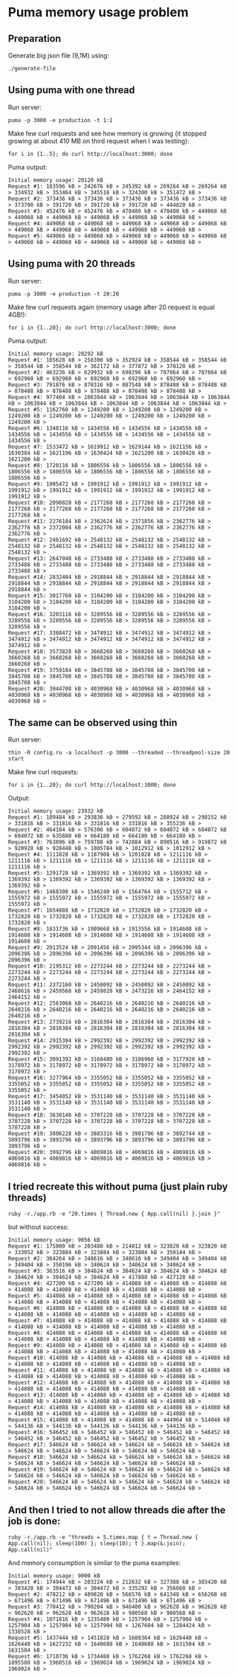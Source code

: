 # Puma memory usage problem

## Preparation

Generate big json file (9,1M) using:

    ./generate-file

## Using puma with one thread

Run server:

    puma -p 3000 -e production -t 1:1

Make few curl requests and see how memory is growing (it stopped growing at about 410 MB on third request when I was testing):

    for i in {1..5}; do curl http://localhost:3000; done

Puma output:

    Initial memory usage: 20120 kB
    Request #1: 183596 kB > 242676 kB > 245392 kB > 269264 kB > 269264 kB > 334932 kB > 353464 kB > 345516 kB > 324300 kB > 351472 kB >
    Request #2: 373436 kB > 373436 kB > 373436 kB > 373436 kB > 373436 kB > 373700 kB > 391720 kB > 391720 kB > 391720 kB > 444820 kB >
    Request #3: 452476 kB > 452476 kB > 470480 kB > 470480 kB > 449068 kB > 449068 kB > 449068 kB > 449068 kB > 449068 kB > 449068 kB >
    Request #4: 449068 kB > 449068 kB > 449068 kB > 449068 kB > 449068 kB > 449068 kB > 449068 kB > 449068 kB > 449068 kB > 449068 kB >
    Request #5: 449068 kB > 449068 kB > 449068 kB > 449068 kB > 449068 kB > 449068 kB > 449068 kB > 449068 kB > 449068 kB > 449068 kB >

## Using puma with 20 threads

Run server:

    puma -p 3000 -e production -t 20:20

Make few curl requests again (memory usage after 20 request is equal 4GB!):

    for i in {1..20}; do curl http://localhost:3000; done

Puma output:

    Initial memory usage: 20292 kB
    Request #1: 185628 kB > 258300 kB > 352924 kB > 358544 kB > 358544 kB > 358544 kB > 358544 kB > 362172 kB > 377872 kB > 378128 kB >
    Request #2: 463236 kB > 629932 kB > 698296 kB > 707064 kB > 707064 kB > 692960 kB > 692960 kB > 692960 kB > 692960 kB > 692960 kB >
    Request #3: 791876 kB > 878316 kB > 887548 kB > 878488 kB > 878488 kB > 878488 kB > 878488 kB > 878488 kB > 878488 kB > 878488 kB >
    Request #4: 977404 kB > 1063844 kB > 1063844 kB > 1063844 kB > 1063844 kB > 1063844 kB > 1063844 kB > 1063844 kB > 1063844 kB > 1063844 kB >
    Request #5: 1162760 kB > 1249200 kB > 1249200 kB > 1249200 kB > 1249200 kB > 1249200 kB > 1249200 kB > 1249200 kB > 1249200 kB > 1249200 kB >
    Request #6: 1348116 kB > 1434556 kB > 1434556 kB > 1434556 kB > 1434556 kB > 1434556 kB > 1434556 kB > 1434556 kB > 1434556 kB > 1434556 kB >
    Request #7: 1533472 kB > 1619912 kB > 1629144 kB > 1621156 kB > 1630384 kB > 1621196 kB > 1630424 kB > 1621200 kB > 1630428 kB > 1621200 kB >
    Request #8: 1720116 kB > 1806556 kB > 1806556 kB > 1806556 kB > 1806556 kB > 1806556 kB > 1806556 kB > 1806556 kB > 1806556 kB > 1806556 kB >
    Request #9: 1905472 kB > 1991912 kB > 1991912 kB > 1991912 kB > 1991912 kB > 1991912 kB > 1991912 kB > 1991912 kB > 1991912 kB > 1991912 kB >
    Request #10: 2090828 kB > 2177268 kB > 2177268 kB > 2177268 kB > 2177268 kB > 2177268 kB > 2177268 kB > 2177268 kB > 2177268 kB > 2177268 kB >
    Request #11: 2276184 kB > 2362624 kB > 2371856 kB > 2362776 kB > 2362776 kB > 2372004 kB > 2362776 kB > 2362776 kB > 2362776 kB > 2362776 kB >
    Request #12: 2461692 kB > 2548132 kB > 2548132 kB > 2548132 kB > 2548132 kB > 2548132 kB > 2548132 kB > 2548132 kB > 2548132 kB > 2548132 kB >
    Request #13: 2647048 kB > 2733488 kB > 2733488 kB > 2733488 kB > 2733488 kB > 2733488 kB > 2733488 kB > 2733488 kB > 2733488 kB > 2733488 kB >
    Request #14: 2832404 kB > 2918844 kB > 2918844 kB > 2918844 kB > 2918844 kB > 2918844 kB > 2918844 kB > 2918844 kB > 2918844 kB > 2918844 kB >
    Request #15: 3017760 kB > 3104200 kB > 3104200 kB > 3104200 kB > 3104200 kB > 3104200 kB > 3104200 kB > 3104200 kB > 3104200 kB > 3104200 kB >
    Request #16: 3203116 kB > 3289556 kB > 3289556 kB > 3289556 kB > 3289556 kB > 3289556 kB > 3289556 kB > 3289556 kB > 3289556 kB > 3289556 kB >
    Request #17: 3388472 kB > 3474912 kB > 3474912 kB > 3474912 kB > 3474912 kB > 3474912 kB > 3474912 kB > 3474912 kB > 3474912 kB > 3474912 kB >
    Request #18: 3573828 kB > 3660268 kB > 3660268 kB > 3660268 kB > 3660268 kB > 3660268 kB > 3660268 kB > 3660268 kB > 3660268 kB > 3660268 kB >
    Request #19: 3759184 kB > 3845708 kB > 3845708 kB > 3845708 kB > 3845708 kB > 3845708 kB > 3845708 kB > 3845708 kB > 3845708 kB > 3845708 kB >
    Request #20: 3944708 kB > 4030968 kB > 4030968 kB > 4030968 kB > 4030968 kB > 4030968 kB > 4030968 kB > 4030968 kB > 4030968 kB > 4030968 kB >

## The same can be observed using thin

Run server:

    thin -R config.ru -a localhost -p 3000 --threaded --threadpool-size 20 start

Make few curl requests:

    for i in {1..20}; do curl http://localhost:3000; done

Output:

    Initial memory usage: 23932 kB
    Request #1: 189484 kB > 293836 kB > 279592 kB > 288924 kB > 298152 kB > 331816 kB > 331816 kB > 331816 kB > 331816 kB > 355236 kB >
    Request #2: 464184 kB > 576300 kB > 604072 kB > 604072 kB > 604072 kB > 604072 kB > 635880 kB > 664180 kB > 664180 kB > 664180 kB >
    Request #3: 763096 kB > 759788 kB > 742884 kB > 890516 kB > 919872 kB > 920928 kB > 928448 kB > 1005784 kB > 1012912 kB > 1012912 kB >
    Request #4: 1111828 kB > 1187908 kB > 1201828 kB > 1211116 kB > 1211116 kB > 1211116 kB > 1211116 kB > 1211116 kB > 1211116 kB > 1211116 kB >
    Request #5: 1291728 kB > 1369392 kB > 1369392 kB > 1369392 kB > 1369392 kB > 1369392 kB > 1369392 kB > 1369392 kB > 1369392 kB > 1369392 kB >
    Request #6: 1468308 kB > 1546240 kB > 1564764 kB > 1555712 kB > 1555972 kB > 1555972 kB > 1555972 kB > 1555972 kB > 1555972 kB > 1555972 kB >
    Request #7: 1654888 kB > 1732820 kB > 1732820 kB > 1732820 kB > 1732820 kB > 1732820 kB > 1732820 kB > 1732820 kB > 1732820 kB > 1732820 kB >
    Request #8: 1831736 kB > 1909668 kB > 1913556 kB > 1914608 kB > 1914608 kB > 1914608 kB > 1914608 kB > 1914608 kB > 1914608 kB > 1914608 kB >
    Request #9: 2013524 kB > 2091456 kB > 2095344 kB > 2096396 kB > 2096396 kB > 2096396 kB > 2096396 kB > 2096396 kB > 2096396 kB > 2096396 kB >
    Request #10: 2195312 kB > 2273244 kB > 2273244 kB > 2273244 kB > 2273244 kB > 2273244 kB > 2273244 kB > 2273244 kB > 2273244 kB > 2273244 kB >
    Request #11: 2372160 kB > 2450092 kB > 2450092 kB > 2450092 kB > 2468616 kB > 2459568 kB > 2459828 kB > 2473216 kB > 2464152 kB > 2464152 kB >
    Request #12: 2563068 kB > 2640216 kB > 2640216 kB > 2640216 kB > 2640216 kB > 2640216 kB > 2640216 kB > 2640216 kB > 2640216 kB > 2640216 kB >
    Request #13: 2739216 kB > 2816304 kB > 2816304 kB > 2816304 kB > 2816304 kB > 2816304 kB > 2816304 kB > 2816304 kB > 2816304 kB > 2816304 kB >
    Request #14: 2915304 kB > 2992392 kB > 2992392 kB > 2992392 kB > 2992392 kB > 2992392 kB > 2992392 kB > 2992392 kB > 2992392 kB > 2992392 kB >
    Request #15: 3091392 kB > 3168480 kB > 3186960 kB > 3177920 kB > 3178972 kB > 3178972 kB > 3178972 kB > 3178972 kB > 3178972 kB > 3178972 kB >
    Request #16: 3277964 kB > 3355052 kB > 3355052 kB > 3355052 kB > 3355052 kB > 3355052 kB > 3355052 kB > 3355052 kB > 3355052 kB > 3355052 kB >
    Request #17: 3454052 kB > 3531140 kB > 3531140 kB > 3531140 kB > 3531140 kB > 3531140 kB > 3531140 kB > 3531140 kB > 3531140 kB > 3531140 kB >
    Request #18: 3630140 kB > 3707228 kB > 3707228 kB > 3707228 kB > 3707228 kB > 3707228 kB > 3707228 kB > 3707228 kB > 3707228 kB > 3707228 kB >
    Request #19: 3806228 kB > 3883316 kB > 3901796 kB > 3892744 kB > 3893796 kB > 3893796 kB > 3893796 kB > 3893796 kB > 3893796 kB > 3893796 kB >
    Request #20: 3992796 kB > 4069816 kB > 4069816 kB > 4069816 kB > 4069816 kB > 4069816 kB > 4069816 kB > 4069816 kB > 4069816 kB > 4069816 kB >

## I tried recreate this without puma (just plain ruby threads)

    ruby -r./app.rb -e "20.times { Thread.new { App.call(nil) }.join }"

but without success:

    Initial memory usage: 9056 kB
    Request #1: 175000 kB > 203480 kB > 214012 kB > 323820 kB > 323820 kB > 333052 kB > 323884 kB > 323884 kB > 323884 kB > 350144 kB >
    Request #2: 364264 kB > 348616 kB > 348616 kB > 349404 kB > 349404 kB > 349404 kB > 350196 kB > 340624 kB > 340624 kB > 340624 kB >
    Request #3: 363516 kB > 384624 kB > 384624 kB > 384624 kB > 384624 kB > 384624 kB > 384624 kB > 384624 kB > 417888 kB > 427128 kB >
    Request #4: 427200 kB > 427200 kB > 414088 kB > 414088 kB > 414088 kB > 414088 kB > 414088 kB > 414088 kB > 414088 kB > 414088 kB >
    Request #5: 414088 kB > 414088 kB > 414088 kB > 414088 kB > 414088 kB > 414088 kB > 414088 kB > 414088 kB > 414088 kB > 414088 kB >
    Request #6: 414088 kB > 414088 kB > 414088 kB > 414088 kB > 414088 kB > 414088 kB > 414088 kB > 414088 kB > 414088 kB > 414088 kB >
    Request #7: 414088 kB > 414088 kB > 414088 kB > 414088 kB > 414088 kB > 414088 kB > 414088 kB > 414088 kB > 414088 kB > 414088 kB >
    Request #8: 414088 kB > 414088 kB > 414088 kB > 414088 kB > 414088 kB > 414088 kB > 414088 kB > 414088 kB > 414088 kB > 414088 kB >
    Request #9: 414088 kB > 414088 kB > 414088 kB > 414088 kB > 414088 kB > 414088 kB > 414088 kB > 414088 kB > 414088 kB > 414088 kB >
    Request #10: 414088 kB > 414088 kB > 414088 kB > 414088 kB > 414088 kB > 414088 kB > 414088 kB > 414088 kB > 414088 kB > 414088 kB >
    Request #11: 414088 kB > 414088 kB > 414088 kB > 414088 kB > 414088 kB > 414088 kB > 414088 kB > 414088 kB > 414088 kB > 414088 kB >
    Request #12: 414088 kB > 414088 kB > 414088 kB > 414088 kB > 414088 kB > 414088 kB > 414088 kB > 414088 kB > 414088 kB > 414088 kB >
    Request #13: 414088 kB > 414088 kB > 414088 kB > 414088 kB > 414088 kB > 414088 kB > 414088 kB > 414088 kB > 414088 kB > 414088 kB >
    Request #14: 414088 kB > 414088 kB > 414088 kB > 414088 kB > 414088 kB > 414088 kB > 414088 kB > 414088 kB > 414088 kB > 414088 kB >
    Request #15: 414088 kB > 414088 kB > 414088 kB > 444964 kB > 514048 kB > 544136 kB > 544136 kB > 544136 kB > 544136 kB > 544136 kB >
    Request #16: 546452 kB > 546452 kB > 546452 kB > 546452 kB > 546452 kB > 546452 kB > 546452 kB > 546452 kB > 546452 kB > 546452 kB >
    Request #17: 546624 kB > 546624 kB > 546624 kB > 546624 kB > 546624 kB > 546624 kB > 546624 kB > 546624 kB > 546624 kB > 546624 kB >
    Request #18: 546624 kB > 546624 kB > 546624 kB > 546624 kB > 546624 kB > 546624 kB > 546624 kB > 546624 kB > 546624 kB > 546624 kB >
    Request #19: 546624 kB > 546624 kB > 546624 kB > 546624 kB > 546624 kB > 546624 kB > 546624 kB > 546624 kB > 546624 kB > 546624 kB >
    Request #20: 546624 kB > 546624 kB > 546624 kB > 546624 kB > 546624 kB > 546624 kB > 546624 kB > 546624 kB > 546624 kB > 546624 kB >

## And then I tried to not allow threads die after the job is done:

    ruby -r./app.rb -e "threads = 5.times.map { t = Thread.new { App.call(nil); sleep(100) }; sleep(10); t }.map(&:join); App.call(nil)"

And memory consumption is similar to the puma examples:

    Initial memory usage: 9000 kB
    Request #1: 174944 kB > 203224 kB > 212632 kB > 327388 kB > 303420 kB > 303420 kB > 304472 kB > 304472 kB > 335292 kB > 356660 kB >
    Request #2: 478212 kB > 489820 kB > 566576 kB > 641348 kB > 656260 kB > 671496 kB > 671496 kB > 671496 kB > 671496 kB > 671496 kB >
    Request #3: 770412 kB > 790204 kB > 946400 kB > 962628 kB > 962628 kB > 962628 kB > 962628 kB > 962628 kB > 980568 kB > 980568 kB >
    Request #4: 1071816 kB > 1235480 kB > 1257904 kB > 1257904 kB > 1257904 kB > 1257904 kB > 1257904 kB > 1267604 kB > 1284424 kB > 1338528 kB >
    Request #5: 1437444 kB > 1451828 kB > 1608364 kB > 1626440 kB > 1626440 kB > 1627232 kB > 1640688 kB > 1640688 kB > 1631504 kB > 1631504 kB >
    Request #6: 1710736 kB > 1734488 kB > 1762268 kB > 1762268 kB > 1895580 kB > 1960516 kB > 1969024 kB > 1969024 kB > 1969024 kB > 1969024 kB >
